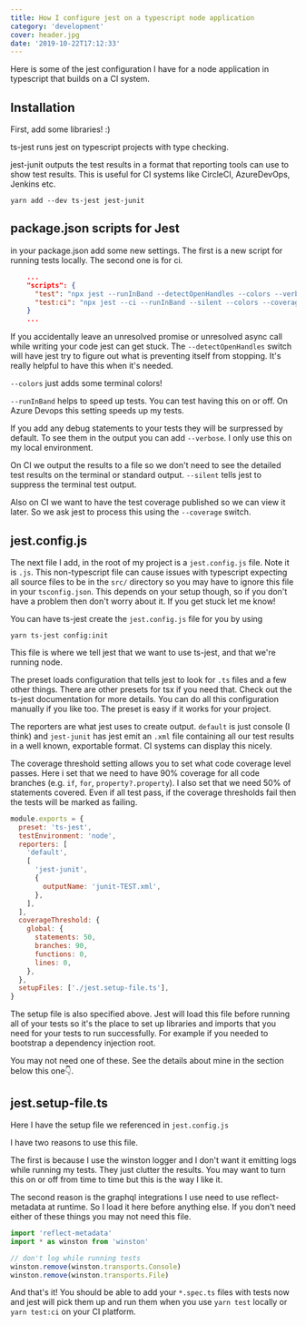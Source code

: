 ```yaml
---
title: How I configure jest on a typescript node application
category: 'development'
cover: header.jpg
date: '2019-10-22T17:12:33'
---
```


Here is some of the jest configuration I have for a node application in typescript that builds on a CI system.

<!-- end excerpt -->

## Installation

First, add some libraries! :)

ts-jest runs jest on typescript projects with type checking.

jest-junit outputs the test results in a format that reporting tools can use to show test results. This is useful for CI systems like CircleCI, AzureDevOps, Jenkins etc.

```shell
yarn add --dev ts-jest jest-junit
```

## package.json scripts for Jest

in your package.json add some new settings. The first is a new script for running tests locally. The second one is for ci.

```json
    ...
    "scripts": {
      "test": "npx jest --runInBand --detectOpenHandles --colors --verbose --reporters=default",
      "test:ci": "npx jest --ci --runInBand --silent --colors --coverage"
    }
    ...
```

If you accidentally leave an unresolved promise or unresolved async call while writing your code jest can get stuck. The `--detectOpenHandles` switch will have jest try to figure out what is preventing itself from stopping. It's really helpful to have this when it's needed.

`--colors` just adds some terminal colors!

`--runInBand` helps to speed up tests. You can test having this on or off. On Azure Devops this setting speeds up my tests.

If you add any debug statements to your tests they will be surpressed by default. To see them in the output you can add `--verbose`. I only use this on my local environment.

On CI we output the results to a file so we don't need to see the detailed test results on the terminal or standard output. `--silent` tells jest to suppress the terminal test output.

Also on CI we want to have the test coverage published so we can view it later. So we ask jest to process this using the `--coverage` switch.

## jest.config.js

The next file I add, in the root of my project is a `jest.config.js` file. Note it is `.js`. This non-typescript file can cause issues with typescript expecting all source files to be in the `src/` directory so you may have to ignore this file in your `tsconfig.json`. This depends on your setup though, so if you don't have a problem then don't worry about it. If you get stuck let me know!

You can have ts-jest create the `jest.config.js` file for you by using

```shell
yarn ts-jest config:init
```

This file is where we tell jest that we want to use ts-jest, and that we're running node.

The preset loads configuration that tells jest to look for `.ts` files and a few other things. There are other presets for tsx if you need that. Check out the ts-jest documentation for more details. You can do all this configuration manually if you like too. The preset is easy if it works for your project.

The reporters are what jest uses to create output. `default` is just console (I think) and `jest-junit` has jest emit an `.xml` file containing all our test results in a well known, exportable format. CI systems can display this nicely.

The coverage threshold setting allows you to set what code coverage level passes. Here i set that we need to have 90% coverage for all code branches (e.g. `if`, `for`, `property?.property`). I also set that we need 50% of statements covered. Even if all test pass, if the coverage thresholds fail then the tests will be marked as failing.

```javascript
module.exports = {
  preset: 'ts-jest',
  testEnvironment: 'node',
  reporters: [
    'default',
    [
      'jest-junit',
      {
        outputName: 'junit-TEST.xml',
      },
    ],
  ],
  coverageThreshold: {
    global: {
      statements: 50,
      branches: 90,
      functions: 0,
      lines: 0,
    },
  },
  setupFiles: ['./jest.setup-file.ts'],
}
```

The setup file is also specified above. Jest will load this file before running all of your tests so it's the place to set up libraries and imports that you need for your tests to run successfully. For example if you needed to bootstrap a dependency injection root.

You may not need one of these. See the details about mine in the section below this one👇.

## jest.setup-file.ts

Here I have the setup file we referenced in `jest.config.js`

I have two reasons to use this file.

The first is because I use the winston logger and I don't want it emitting logs while running my tests. They just clutter the results. You may want to turn this on or off from time to time but this is the way I like it.

The second reason is the graphql integrations I use need to use reflect-metadata at runtime. So I load it here before anything else. If you don't need either of these things you may not need this file.

```typescript
import 'reflect-metadata'
import * as winston from 'winston'

// don't log while running tests
winston.remove(winston.transports.Console)
winston.remove(winston.transports.File)
```

And that's it! You should be able to add your `*.spec.ts` files with tests now and jest will pick them up and run them when you use `yarn test` locally or `yarn test:ci` on your CI platform.
